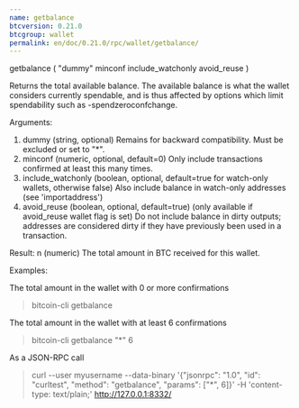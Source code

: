 ```yaml
---
name: getbalance
btcversion: 0.21.0
btcgroup: wallet
permalink: en/doc/0.21.0/rpc/wallet/getbalance/
---
```


getbalance ( "dummy" minconf include_watchonly avoid_reuse )

Returns the total available balance.
The available balance is what the wallet considers currently spendable, and is
thus affected by options which limit spendability such as -spendzeroconfchange.

Arguments:
1. dummy                (string, optional) Remains for backward compatibility. Must be excluded or set to "*".
2. minconf              (numeric, optional, default=0) Only include transactions confirmed at least this many times.
3. include_watchonly    (boolean, optional, default=true for watch-only wallets, otherwise false) Also include balance in watch-only addresses (see 'importaddress')
4. avoid_reuse          (boolean, optional, default=true) (only available if avoid_reuse wallet flag is set) Do not include balance in dirty outputs; addresses are considered dirty if they have previously been used in a transaction.

Result:
n    (numeric) The total amount in BTC received for this wallet.

Examples:

The total amount in the wallet with 0 or more confirmations
> bitcoin-cli getbalance 

The total amount in the wallet with at least 6 confirmations
> bitcoin-cli getbalance "*" 6

As a JSON-RPC call
> curl --user myusername --data-binary '{"jsonrpc": "1.0", "id": "curltest", "method": "getbalance", "params": ["*", 6]}' -H 'content-type: text/plain;' http://127.0.0.1:8332/


